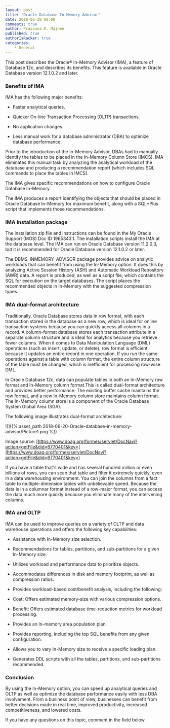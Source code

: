 ```yaml
---
layout: post
title: "Oracle Database In-Memory Advisor"
date: 2018-06-20 00:00
comments: true
author: Prasanna K. Majhee
published: true
authorIsRacker: true
categories:
    - General
---
```


This post describes the Oracle&reg; In-Memory Advisor (IMA), a feature of
Database 12c, and describes its benefits. This feature is available in Oracle
Database version 12.1.0.2 and later.

<!-- more -->

### Benefits of IMA

IMA has the following major benefits:

-	Faster analytical queries.

-	Quicker On-line Transaction Processing (OLTP) transactions.

-	No application changes.

-	Less manual work for a database administrator (DBA) to optimize database
   performance.

Prior to the introduction of the In-Memory Advisor, DBAs had to manually
identify the tables to be placed in the In-Memory Column Store (IMCS). IMA
eliminates this manual task by analyzing the analytical workload of the database
and producing a recommendation report (which includes SQL commands to place the
tables in IMCS).

The IMA gives specific recommendations on how to configure Oracle Database In-Memory.

The IMA produces a report identifying the objects that should be placed in
Oracle Database In-Memory for maximum benefit, along with a SQL*Plus script
that implements those recommendations.

### IMA installation package

The installation zip file and instructions can be found in the My Oracle Support
(MOS) Doc ID 1965343.1. The installation scripts install the IMA at the
database level. The IMA can run on Oracle Database version 11.2.0.3, but it is
recommended for Oracle Database version 12.1.0.2 or later.

The DBMS\_INMEMORY\_ADVISOR package provides advice on analytic workloads that
can benefit from using the In-Memory option.  It does this by analyzing Active
Session History (ASH) and Automatic Workload Repository (AWR) data. A report is
produced, as well as a script file, which contains the SQL for execution on the
target databases. The script places the recommended objects in In-Memory with
the suggested compression types.


### IMA dual-format architecture

Traditionally, Oracle Database stores data in row format, with each transaction
stored in the database as a new row, which is ideal for online transaction
systems because you can quickly access all columns in a record. A column-format
database stores each transaction attribute in a separate column structure and is
ideal for analytics because you retrieve fewer columns. When it comes to Data
Manipulation Language (DML) operations (such as insert, update, or delete),
row format is efficient because it updates an entire record in one operation. If
you run the same operations against a table with column format, the entire column
structure of the table must be changed, which is inefficient for processing
row-wise DML.

In Oracle Database 12c, data can populate tables in both an In-Memory row format
and In-Memory column format.This is called dual-format architecture and provides
better performance. The existing buffer cache maintains the row format, and a
new In-Memory column store maintains column format. The In-Memory column store
is a component of the Oracle Database System Global Area (SGA).

The following image illustrates dual-format architecture:

![]({% asset_path 2018-06-20-Oracle-database-in-memory-advisor/Picture1.png %})

Image source: [https://www.doag.org/formes/servlet/DocNavi?action=getFile&did=6770401&key=](https://www.doag.org/formes/servlet/DocNavi?action=getFile&did=6770401&key=)

If you have a table that's wide and has several hundred million or even
billions of rows, you can scan that table and filter it extremely quickly, even
in a data warehousing environment.  You can join the columns from a fact table
to multiple-dimension tables with unbelievable speed. Because the data is in a
columnar format instead of a row-major format, you can access the data much
more quickly because you eliminate many of the intervening columns.

### IMA and  OLTP

IMA can be used to improve queries on a variety of OLTP and data warehouse
operations and offers the following key capabilities:

-	Assistance with In-Memory size selection.

-	Recommendations for tables, partitions, and sub-partitions for a given
   In-Memory size.

-	Utilizes workload and performance data to prioritize objects.

-	Accommodates differences in disk and memory footprint, as well as compression
   ratios.

-	Provides workload-based cost/benefit analysis, including the following:

   - Cost: Offers estimated memory-size with various compression options.

   - Benefit: Offers estimated database time-reduction metrics for workload
     processing.

-  Provides an In-memory area population plan.

-  Provides reporting, including the top SQL benefits from any given configuration.

-  Allows you to vary In-Memory size to receive a specific loading plan.

-  Generates DDL scripts with all the tables, partitions, and sub-partitions
   recommended.

### Conclusion

By using the In-Memory option, you can speed up analytical queries and OLTP
as well as optimize the database performance easily with less DBA
involvement. From a business point of view, businesses can benefit from better
decisions made in real time, improved productivity, increased competitiveness,
and lowered costs.

If you have any questions on this topic, comment in the field below.
